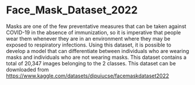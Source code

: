 # Face_Mask_Dataset_2022
Masks are one of the few preventative measures that can be taken against COVID-19 in the absence of immunization, so it is imperative that people wear them whenever they are in an environment where they may be exposed to respiratory infections. Using this dataset, it is possible to develop a model that can differentiate between individuals who are wearing masks and individuals who are not wearing masks. This dataset contains a total of 20,347 images belonging to the 2 classes. This dataset can be downloaded from https://www.kaggle.com/datasets/dipuiucse/facemaskdataset2022
